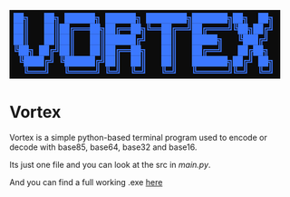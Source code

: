 <img src="https://raw.githubusercontent.com/neydex/vortex/main/vortex_logo.png"></img>

# Vortex
Vortex is a simple python-based terminal program used to encode or decode with base85, base64, base32 and base16.

Its just one file and you can look at the src in *main.py*.

And you can find a full working .exe <a href="https://github.com/neydex/vortex/releases/">here</a>
